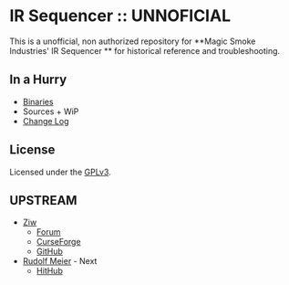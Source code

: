 # IR Sequencer :: UNNOFICIAL

This is a unofficial, non authorized repository for **Magic Smoke Industries' IR Sequencer ** for historical reference and troubleshooting.


## In a Hurry
* [Binaries](https://github.com/net-lisias-ksph/IR-Sequencer/tree/Archive)
* Sources
        + WiP
* [Change Log](./CHANGE_LOG.md)


## License

Licensed under the [GPLv3](https://www.gnu.org/licenses/gpl-3.0.en.html).


## UPSTREAM

* [Ziw](https://forum.kerbalspaceprogram.com/index.php?/profile/135292-ziw)
	+ [Forum](https://forum.kerbalspaceprogram.com/index.php?/topic/104547-*)
	+ [CurseForge](https://www.curseforge.com/kerbal/ksp-mods/sequencer-for-infernal-robotics)
	+ [GitHub](https://github.com/MagicSmokeIndustries/IR-Sequencer)
* [Rudolf Meier](https://forum.kerbalspaceprogram.com/index.php?/profile/176740-rudolf-meier/) - Next
	+ [HitHub](https://github.com/meirumeiru/IR-Sequencer)
